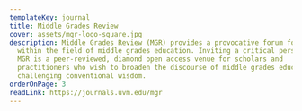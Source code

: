 ```yaml
---
templateKey: journal
title: Middle Grades Review
cover: assets/mgr-logo-square.jpg
description: Middle Grades Review (MGR) provides a provocative forum for debate
  within the field of middle grades education. Inviting a critical perspective,
  MGR is a peer-reviewed, diamond open access venue for scholars and
  practitioners who wish to broaden the discourse of middle grades education by
  challenging conventional wisdom.
orderOnPage: 3
readLink: https://journals.uvm.edu/mgr
---
```

